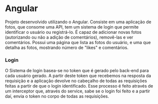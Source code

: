 # Angular

Projeto desenvolvido utilizando o Angular. Consiste em uma aplicação de fotos, que consome uma API, tem um sistema de login que permite identificar o usuário ou registrá-lo. É capaz de adicionar novas fotos (autorizando ou não a adição de comentários), removê-las e ver comentários. Possui uma página que lista as fotos do usuário, e uma que detalha as fotos, mostrando número de "likes" e comentários.

### Login

O Sistema de login basea-se no token que é gerado pelo back-end para cada usuário gerado. A partir deste token que recebemos na resposta da requisição e a aplicação devolve no cabeçalho de todas as requisições feitas a partir de que o login  identificado. Esse processo é feito através de um interceptor que, através do service, sabe se o login foi feito e a partir daí, envia o token no corpo de todas as requisições.

